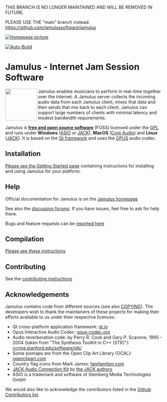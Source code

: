 THIS BRANCH IS NO LONGER MAINTAINED AND WILL BE REMOVED IN FUTURE.

PLEASE USE THE "main" branch instead: https://github.com/jamulussoftware/jamulus

[![Homepage picture](https://github.com/jamulussoftware/jamuluswebsite/blob/release/assets/img/jamulusbannersmall.png)](https://jamulus.io)

[![Auto-Build](https://github.com/jamulussoftware/jamulus/actions/workflows/autobuild.yml/badge.svg)](https://github.com/jamulussoftware/jamulus/actions/workflows/autobuild.yml)

# Jamulus - Internet Jam Session Software

<a href="https://jamulus.io/"><img align="left" width="102" height="102" src="https://jamulus.io/assets/img/jamulus-icon-2020.svg"/></a>

Jamulus enables musicians to perform in real-time together over the internet.
A Jamulus server collects the incoming audio data from each Jamulus client, mixes that data and then sends that mix back to each client. Jamulus can support large numbers of clients with minimal latency and modest bandwidth requirements.

Jamulus is [**free and open source software**](https://www.gnu.org/philosophy/free-sw.en.html) (FOSS) licensed under the [GPL](https://www.gnu.org/licenses/old-licenses/gpl-2.0.html)
and runs under **Windows** ([ASIO](https://www.steinberg.net) or [JACK](https://jackaudio.org)),
**MacOS** ([Core Audio](https://developer.apple.com/documentation/coreaudio)) and
**Linux** ([JACK](https://jackaudio.org)).
It is based on the [Qt framework](https://www.qt.io) and uses the [OPUS](https://www.opus-codec.org/) audio codec.

## Installation

[Please see the Getting Started page](https://jamulus.io/wiki/Getting-Started) containing instructions for installing and using Jamulus for your platform.

## Help

Official documentation for Jamulus is on the [Jamulus homepage](https://jamulus.io)

See also the [discussion forums](https://github.com/jamulussoftware/jamulus/discussions). If you have issues, feel free to ask for help there.

Bugs and feature requests can be [reported here](https://github.com/jamulussoftware/jamulus/issues)

## Compilation

[Please see these instructions](COMPILING.md)

## Contributing

See the [contributing instructions](CONTRIBUTING.md)

## Acknowledgements

Jamulus contains code from different sources (see also [COPYING](COPYING)). The developers wish
to thank the maintainers of these projects for making their efforts available to us under their respective licences:

*   Qt cross-platform application framework: [qt.io](https://www.qt.io)
*   Opus Interactive Audio Codec: [opus-codec.org](https://www.opus-codec.org/)
*   Audio reverberation code: by Perry R. Cook and Gary P. Scavone, 1995 - 2004
  (taken from "The Synthesis ToolKit in C++ (STK)"):
  [ccrma.stanford.edu/software/stk/](https://ccrma.stanford.edu/software/stk/)
*   Some pixmaps are from the Open Clip Art Library (OCAL): [openclipart.com](https://openclipart.org/)
*   Country flag icons from Mark James: [famfamfam.com](http://www.famfamfam.com)
*   [JACK Audio Connection Kit](https://jackaudio.org/) by [the JACK authors](https://github.com/jackaudio/jack2/blob/develop/AUTHORS.rst?plain=1)
*   ASIO is a trademark and software of Steinberg Media Technologies GmbH


We would also like to acknowledge the contributors listed in the
[Github Contributors list](https://github.com/jamulussoftware/jamulus/graphs/contributors).
